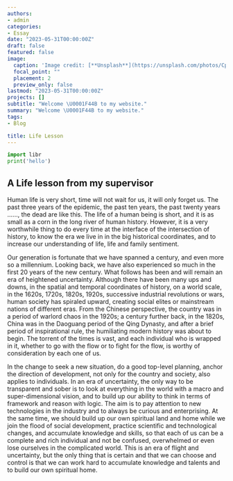 ```yaml
---
authors:
- admin
categories:
- Essay
date: "2023-05-31T00:00:00Z"
draft: false
featured: false
image:
  caption: 'Image credit: [**Unsplash**](https://unsplash.com/photos/CpkOjOcXdUY)'
  focal_point: ""
  placement: 2
  preview_only: false
lastmod: "2023-05-31T00:00:00Z"
projects: []
subtitle: "Welcome \U0001F44B to my website."
summary: "Welcome \U0001F44B to my website."
tags:
- Blog

title: Life Lesson
---
```


```python
import libr
print('hello')
```

## A Life lesson from my supervisor

  Human life is very short, time will not wait for us, it will only forget us. The past three years of the epidemic, the past ten years, the past twenty years ......, the dead are like this. The life of a human being is short, and it is as small as a corn in the long river of human history. However, it is a very worthwhile thing to do every time at the interface of the intersection of history, to know the era we live in in the big historical coordinates, and to increase our understanding of life, life and family sentiment.

  Our generation is fortunate that we have spanned a century, and even more so a millennium. Looking back, we have also experienced so much in the first 20 years of the new century. What follows has been and will remain an era of heightened uncertainty. Although there have been many ups and downs, in the spatial and temporal coordinates of history, on a world scale, in the 1620s, 1720s, 1820s, 1920s, successive industrial revolutions or wars, human society has spiraled upward, creating social elites or mainstream nations of different eras. From the Chinese perspective, the country was in a period of warlord chaos in the 1920s; a century further back, in the 1820s, China was in the Daoguang period of the Qing Dynasty, and after a brief period of inspirational rule, the humiliating modern history was about to begin. The torrent of the times is vast, and each individual who is wrapped in it, whether to go with the flow or to fight for the flow, is worthy of consideration by each one of us.

  In the change to seek a new situation, do a good top-level planning, anchor the direction of development, not only for the country and society, also applies to individuals. In an era of uncertainty, the only way to be transparent and sober is to look at everything in the world with a macro and super-dimensional vision, and to build up our ability to think in terms of framework and reason with logic. The aim is to pay attention to new technologies in the industry and to always be curious and enterprising. At the same time, we should build up our own spiritual land and home while we join the flood of social development, practice scientific and technological changes, and accumulate knowledge and skills, so that each of us can be a complete and rich individual and not be confused, overwhelmed or even lose ourselves in the complicated world. This is an era of flight and uncertainty, but the only thing that is certain and that we can choose and control is that we can work hard to accumulate knowledge and talents and to build our own spiritual home.

